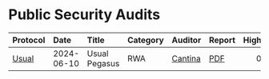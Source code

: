 # Public Security Audits

| Protocol | Date | Title | Category | Auditor | Report | High | Medium |
|:-------  | :--- | :---- | :------- | :------ | :----- | ----: | ------: |
| [Usual][Usual]    | 2024-06-10 | Usual Pegasus | RWA | [Cantina][Cantina] | [PDF](/usual-2024-06-10.pdf) | 0 | 5 |


<!-- PROTOCOLS -->
[Usual]: https://defillama.com/protocol/usual

<!-- AUDITORS -->
[Cantina]: https://cantina.xyz/
